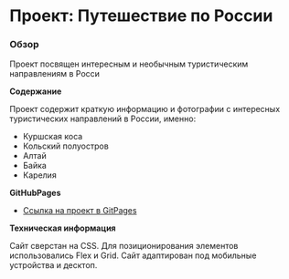 # Проект: Путешествие по России

### Обзор
Проект посвящен интересным и необычным туристическим направлениям в Росси

**Содержание**

Проект содержит краткую информацию и фотографии с интересных туристических направлений в России,  именно:
- Куршская коса
- Кольский полуостров
- Алтай
- Байка
- Карелия


**GitHubPages**

* [Ссылка на проект в GitPages](https://apasynkov.github.io/russian-travel/)

**Техническая информация**

Сайт сверстан на CSS. Для позиционирования элементов использовались Flex и Grid. 
Сайт адаптирован под мобильные устройства и десктоп.


